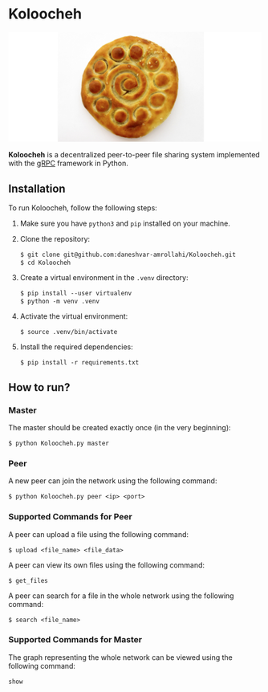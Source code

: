# Koloocheh

![Koloocheh](assets/koloocheh.jpg)

**Koloocheh** is a decentralized peer-to-peer file sharing system implemented with the [gRPC](https://grpc.io/) framework in Python.

## Installation

To run Koloocheh, follow the following steps:

1. Make sure you have ```python3``` and ```pip``` installed on your machine. 

2. Clone the repository:
    ```
    $ git clone git@github.com:daneshvar-amrollahi/Koloocheh.git
    $ cd Koloocheh
    ```

3. Create a virtual environment in the ```.venv``` directory:
    ```
    $ pip install --user virtualenv
    $ python -m venv .venv
    ```

3. Activate the virtual environment:
    ```
    $ source .venv/bin/activate
    ```

4. Install the required dependencies:
    ```
    $ pip install -r requirements.txt
    ```

## How to run?

### Master
The master should be created exactly once (in the very beginning):
```
$ python Koloocheh.py master
```

### Peer
A new peer can join the network using the following command:
```
$ python Koloocheh.py peer <ip> <port>
```

### Supported Commands for Peer

A peer can upload a file using the following command:
```
$ upload <file_name> <file_data>
```

A peer can view its own files using the following command:
```
$ get_files
```

A peer can search for a file in the whole network using the following command:

```
$ search <file_name>
```

### Supported Commands for Master

The graph representing the whole network can be viewed using the following command:
```
show
```